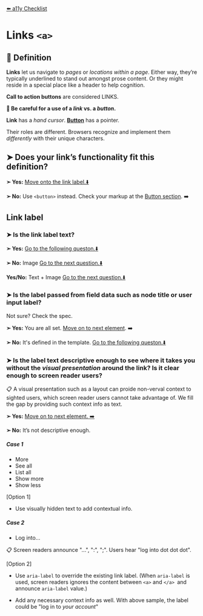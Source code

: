 [⬅️ a11y Checklist](ally-checklist.md)

# Links `<a>`

## 📖 Definition

**Links** let us navigate to *pages* or *locations within a page*. Either way, they’re typically underlined to stand out amongst prose content. Or they might reside in a special place like a header to help cognition.

**Call to action buttons** are considered LINKS.

**🛑 Be careful for a use of a *link* vs. a *button*.**

**Link** has a *hand cursor*.  **[Button](bottons.md)** has a pointer.
  
Their roles are different. Browsers recognize and implement them *differently* with their unique characters.

## ➤ Does your link’s functionality fit this definition?

**➣ Yes:** [Move onto the link label.⬇️](#link-label) 

**➢ No:** Use `<button>` instead. Check your markup at the [Button section](buttons.md). ➡️


<a name="link-label"></a>
## Link label

### ➤ Is the link label text?

**➣ Yes:** [Go to the following queston.⬇️](#user-input)

**➢ No:** Image [Go to the next question.⬇️]()

**Yes/No:** Text + Image [Go to the next question.⬇️]()

 
<a name="user-input"></a>
### ➤ Is the label passed from field data such as node title or user input label?

Not sure? Check the spec.

<!-- 
sample link label in the comp if the link takes you to a content page created by authors, or programatically generated page. If it meets the first one, "Yes".
-->

**➣ Yes:**  You are all set. [Move on to next element](ally-checklist.md). ➡️

**➢ No:**  It's defined in the template. [Go to the following queston.⬇️](#link-context)

<a name="link-context"></a> 
### ➤ Is the label text descriptive enough to see where it takes you without the *visual presentation* around the link? Is it clear enough to screen reader users?

📋 A visual presentation such as a layout can proide non-verval context to sighted users, which screen reader users cannot take advantage of. We fill the gap by providing such context info as text.

**➣ Yes:** [Move on to next element. ➡️](ally-checklist.md)

**➢ No:**  It’s not descriptive enough. 



##### Case 1

- More 
- See all
- List all
- Show more
- Show less

[Option 1] 

- Use visually hidden text to add contextual info.

##### Case 2

- Log into...

📋 Screen readers announce "...", ":", ";". Users hear "log into dot dot dot".

[Option 2]

- Use `aria-label` to override the existing link label. (When `aria-label` is used, screen readers ignores the content between `<a>` and `</a> `and announce `aria-label` value.)

- Add any necessary context info as well. With above sample, the label could be "log in to *your account*" 



